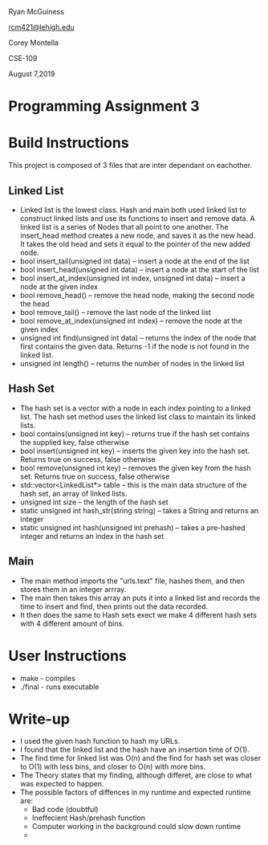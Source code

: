 Ryan McGuiness

rcm421@lehigh.edu

Corey Montella

CSE-109

August 7,2019

# Programming Assignment 3

# Build Instructions
This project is composed of 3 files that are inter dependant on eachother. 
## Linked List
- Linked list is the lowest class. Hash and main both used linked list to construct linked lists and use its functions to insert and remove data. A linked list is a series of Nodes that all point to one another. The insert_head method creates a new node, and saves it as the new head. It takes the old head and sets it equal to the pointer of the new added node.
- bool insert_tail(unsigned int data) – insert a node at the end of the list
- bool insert_head(unsigned int data) – insert a node at the start of the list
- bool insert_at_index(unsigned int index, unsigned int data) – insert a node at the given index
- bool remove_head() – remove the head node, making the second node the head
- bool remove_tail() – remove the last node of the linked list
- bool remove_at_index(unsigned int index) – remove the node at the given index
- unsigned int find(unsigned int data) – returns the index of the node that first contains the given
data. Returns -1 if the node is not found in the linked list.
- unsigned int length() – returns the number of nodes in the linked list
## Hash Set
- The hash set is a vector with a node in each index pointing to a linked list. The hash set method uses the linked list class to maintain its linked lists. 
- bool contains(unsigned int key) – returns true if the hash set contains the supplied key, false otherwise
- bool insert(unsigned int key) – inserts the given key into the hash set. Returns true on success, false otherwise
- bool remove(unsigned int key) – removes the given key from the hash set. Returns true on success, false otherwise
- std::vector<LinkedList*> table – this is the main data structure of the hash set, an array of linked lists.
- unsigned int size – the length of the hash set
- static unsigned int hash_str(string string) – takes a String and returns an integer
- static unsigned int hash(unsigned int prehash) – takes a pre-hashed integer and returns an index
in the hash set

## Main
- The main method imports the "urls.text" file, hashes them, and then stores them in an integer arrray.
- The main then takes this array an puts it into a linked list and records the time to insert and find, then prints out the data recorded.
- It then does the same to Hash sets exect we make 4 different hash sets with 4 different amount of bins. 


# User Instructions
- make - compiles
- ./final - runs executable

# Write-up
- I used the given hash function to hash my URLs.
- I found that the linked list and the hash have an insertion time of O(1). 
- The find time for linked list was O(n) and the find for hash set was closer to O(1) with less bins, and closer to O(n) with more bins.
- The Theory states that my finding, although differet, are close to what was expected to happen.
- The possible factors of diffences in my runtime and expected runtime are:
	- Bad code (doubtful)
	- Ineffecient Hash/prehash function
	- Computer working in the background could slow down runtime
	- 
